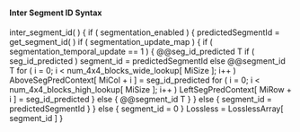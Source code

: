 #### Inter Segment ID Syntax

<div class="syntax">
inter_segment_id( ) {
    if ( segmentation_enabled ) {
        predictedSegmentId = get_segment_id( )
        if ( segmentation_update_map ) {
            if ( segmentation_temporal_update == 1 ) {
                @@seg_id_predicted                                       T
                if ( seg_id_predicted )
                    segment_id = predictedSegmentId
                else
                    @@segment_id                                         T
                for ( i = 0; i < num_4x4_blocks_wide_lookup[ MiSize ]; i++ )
                    AboveSegPredContext[ MiCol + i ] = seg_id_predicted
                for ( i = 0; i < num_4x4_blocks_high_lookup[ MiSize ]; i++ )
                    LeftSegPredContext[ MiRow + i ] = seg_id_predicted
            } else {
                @@segment_id                                             T
            }
        } else {
            segment_id = predictedSegmentId
        }
    } else {
        segment_id = 0
    }
    Lossless = LosslessArray[ segment_id ]
}
</div>
